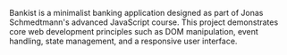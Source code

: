 Bankist is a minimalist banking application designed as part of Jonas Schmedtmann's advanced JavaScript course. This project demonstrates core web development principles such as DOM manipulation, event handling, state management, and a responsive user interface.
